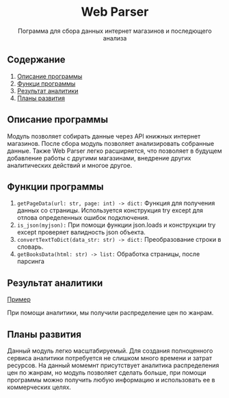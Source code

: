 <div align="center">
  <h1>Web Parser</h1>
  <p> Пограмма для сбора данных интернет магазинов и последющего анализа</p>
</div>

## Содержание

1. [Описание программы](#описание-программы)
2. [Функци программы](#функции-программы)
3. [Результат аналитики](#результат-аналитики)
4. [Планы развития](#планы-развития)


## Описание программы
Модуль позволяет собирать данные через API книжных интернет магазинов. После сбора модуль позволяет анализировать
собранные данные. Также Web Parser легко расширяется, что позволяет в будущем добавление работы с другими магазинами,
внедрение других аналитических действий и многое другое.

## Функции программы
1. ```getPageData(url: str, page: int) -> dict:```
Функция для получения данных со страницы. Используется конструкция try except для отлова определенных ошибок подключения.
2. ```is_json(myjson):``` При помощи функции json.loads и конструкции try except проверяет валидность json объекта.
3. ```convertTextToDict(data_str: str) -> dict:``` Преобразование строки в словарь.
4. ```getBooksData(html: str) -> list:``` Обработка страницы, после парсинга

## Результат аналитики
[Пример](readme_files/readme_1.png)

При помощи аналитики, мы получили распределение цен по жанрам.

## Планы развития
Данный модуль легко масштабируемый. Для создания полноценного сервиса аналитики потребуется не слишком много времени
и затрат ресурсов. На данный момемнт присутствует аналитика распределения цен по жанрам, но модуль позволяет сделать
больше, при помощи программы можно получить любую информацию и использовать ее в коммерческих целях.
